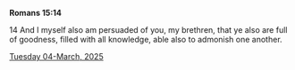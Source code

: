 **Romans 15:14**

14 And I myself also am persuaded of you, my brethren, that ye also are full of goodness, filled with all knowledge, able also to admonish one another.

[Tuesday 04-March, 2025](https://getbible.life/kjv/Romans/15/14)
